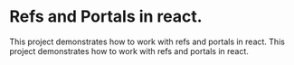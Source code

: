 # Refs and Portals in react.

This project demonstrates how to work with refs and portals in react.
This project demonstrates how to work with refs and portals in react.

